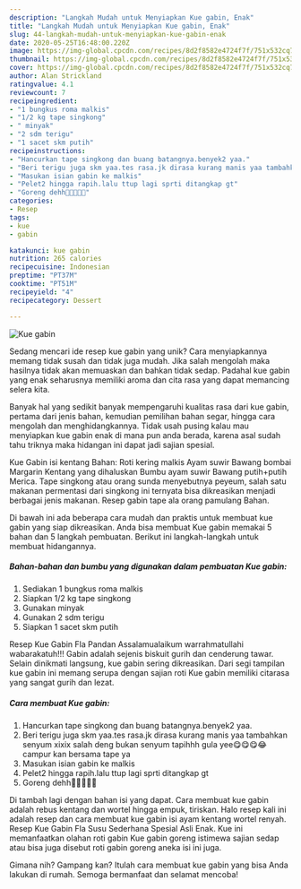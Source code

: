 ```yaml
---
description: "Langkah Mudah untuk Menyiapkan Kue gabin, Enak"
title: "Langkah Mudah untuk Menyiapkan Kue gabin, Enak"
slug: 44-langkah-mudah-untuk-menyiapkan-kue-gabin-enak
date: 2020-05-25T16:48:00.220Z
image: https://img-global.cpcdn.com/recipes/8d2f8582e4724f7f/751x532cq70/kue-gabin-foto-resep-utama.jpg
thumbnail: https://img-global.cpcdn.com/recipes/8d2f8582e4724f7f/751x532cq70/kue-gabin-foto-resep-utama.jpg
cover: https://img-global.cpcdn.com/recipes/8d2f8582e4724f7f/751x532cq70/kue-gabin-foto-resep-utama.jpg
author: Alan Strickland
ratingvalue: 4.1
reviewcount: 7
recipeingredient:
- "1 bungkus roma malkis"
- "1/2 kg tape singkong"
- " minyak"
- "2 sdm terigu"
- "1 sacet skm putih"
recipeinstructions:
- "Hancurkan tape singkong dan buang batangnya.benyek2 yaa."
- "Beri terigu juga skm yaa.tes rasa.jk dirasa kurang manis yaa tambahkan senyum xixix salah deng bukan senyum tapihhh gula yee😋😋😋😂campur kan bersama tape ya"
- "Masukan isian gabin ke malkis"
- "Pelet2 hingga rapih.lalu ttup lagi sprti ditangkap gt"
- "Goreng dehh🤗🤗🤗🤗😍"
categories:
- Resep
tags:
- kue
- gabin

katakunci: kue gabin 
nutrition: 265 calories
recipecuisine: Indonesian
preptime: "PT37M"
cooktime: "PT51M"
recipeyield: "4"
recipecategory: Dessert

---
```



![Kue gabin](https://img-global.cpcdn.com/recipes/8d2f8582e4724f7f/751x532cq70/kue-gabin-foto-resep-utama.jpg)

Sedang mencari ide resep kue gabin yang unik? Cara menyiapkannya memang tidak susah dan tidak juga mudah. Jika salah mengolah maka hasilnya tidak akan memuaskan dan bahkan tidak sedap. Padahal kue gabin yang enak seharusnya memiliki aroma dan cita rasa yang dapat memancing selera kita.

Banyak hal yang sedikit banyak mempengaruhi kualitas rasa dari kue gabin, pertama dari jenis bahan, kemudian pemilihan bahan segar, hingga cara mengolah dan menghidangkannya. Tidak usah pusing kalau mau menyiapkan kue gabin enak di mana pun anda berada, karena asal sudah tahu triknya maka hidangan ini dapat jadi sajian spesial.

Kue Gabin isi kentang Bahan: Roti kering malkis Ayam suwir Bawang bombai Margarin Kentang yang dihaluskan Bumbu ayam suwir Bawang putih+putih Merica. Tape singkong atau orang sunda menyebutnya peyeum, salah satu makanan permentasi dari singkong ini ternyata bisa dikreasikan menjadi berbagai jenis makanan. Resep gabin tape ala orang pamulang Bahan.


Di bawah ini ada beberapa cara mudah dan praktis untuk membuat kue gabin yang siap dikreasikan. Anda bisa membuat Kue gabin memakai 5 bahan dan 5 langkah pembuatan. Berikut ini langkah-langkah untuk membuat hidangannya.

<!--inarticleads1-->

##### Bahan-bahan dan bumbu yang digunakan dalam pembuatan Kue gabin:

1. Sediakan 1 bungkus roma malkis
1. Siapkan 1/2 kg tape singkong
1. Gunakan  minyak
1. Gunakan 2 sdm terigu
1. Siapkan 1 sacet skm putih


Resep Kue Gabin Fla Pandan Assalamualaikum warrahmatullahi wabarakatuh!!! Gabin adalah sejenis biskuit gurih dan cenderung tawar. Selain dinikmati langsung, kue gabin sering dikreasikan. Dari segi tampilan kue gabin ini memang serupa dengan sajian roti Kue gabin memiliki citarasa yang sangat gurih dan lezat. 

<!--inarticleads2-->

##### Cara membuat Kue gabin:

1. Hancurkan tape singkong dan buang batangnya.benyek2 yaa.
1. Beri terigu juga skm yaa.tes rasa.jk dirasa kurang manis yaa tambahkan senyum xixix salah deng bukan senyum tapihhh gula yee😋😋😋😂campur kan bersama tape ya
1. Masukan isian gabin ke malkis
1. Pelet2 hingga rapih.lalu ttup lagi sprti ditangkap gt
1. Goreng dehh🤗🤗🤗🤗😍


Di tambah lagi dengan bahan isi yang dapat. Cara membuat kue gabin adalah rebus kentang dan wortel hingga empuk, tiriskan. Halo resep kali ini adalah resep dan cara membuat kue gabin isi ayam kentang wortel renyah. Resep Kue Gabin Fla Susu Sederhana Spesial Asli Enak. Kue ini memanfaatkan olahan roti gabin Kue gabin goreng istimewa sajian sedap atau bisa juga disebut roti gabin goreng aneka isi ini juga. 

Gimana nih? Gampang kan? Itulah cara membuat kue gabin yang bisa Anda lakukan di rumah. Semoga bermanfaat dan selamat mencoba!
